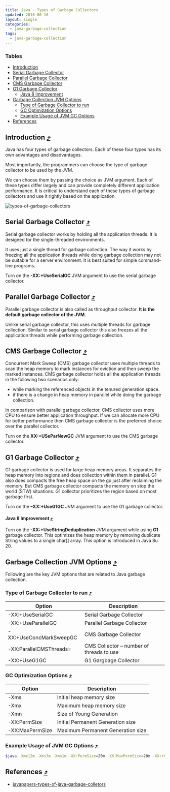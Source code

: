 ```yaml
---
title: Java - Types of Garbage Collectors
updated: 2016-06-16
layout: single
categories:
  - java-garbage-collection
tags:
  - java-garbage-collection
---
```


### Tables

* [Introduction](#introduction-10548tables)
* [Serial Garbage Collector](#serial-garbage-collector-10548tables)
* [Parallel Garbage Collector](#parallel-garbage-collector-10548tables)
* [CMS Garbage Collector](#cms-garbage-collector-10548tables)
* [G1 Garbage Collector](#g1-garbage-collector-10548tables)
  * [Java 8 Improvement](#java-8-improvement-10548tables)
* [Garbage Collection JVM Options](#garbage-collection-jvm-options-10548tables)
  * [Type of Garbage Collector to run](#type-of-garbage-collector-to-run-10548tables)
  * [GC Optimization Options](#gc-optimization-options-10548tables)
  * [Example Usage of JVM GC Options](#example-usage-of-jvm-gc-options-10548tables)
* [References](#references-10548tables)

## Introduction [&#10548;](#tables)

Java has four types of garbage collectors. Each of these four types has its own advantages and disadvantages.

Most importantly, the programmers can choose the type of garbage collector to be used by the JVM.

We can choose them by passing the choice as JVM argument. Each of these types differ largely and can provide completely different application performance. It is critical to understand each of these types of garbage collectors and use it rightly based on the application.

![types-of-garbage-collectors](http://javapapers.com/wp-content/uploads/2014/10/Types-of-Java-Garbage-Collectors3_th_thumb.jpg)

## Serial Garbage Collector [&#10548;](#tables)

Serial garbage collector works by holding all the application threads. It is designed for the single-threaded environments.

It uses just a single thread for garbage collection. The way it works by freezing all the application threads while doing garbage collection may not be suitable for a server environment. It is best suited for simple command-line programs.

Turn on the **-XX:+UseSerialGC** JVM argument to use the serial garbage collector.

## Parallel Garbage Collector [&#10548;](#tables)

Parallel garbage collector is also called as throughput collector. **It is the default garbage collector of the JVM**.

Unlike serial garbage collector, this uses multiple threads for garbage collection. Similar to serial garbage collector this also freezes all the application threads while performing garbage collection.

## CMS Garbage Collector [&#10548;](#tables)

Concurrent Mark Sweep (CMS) garbage collector uses multiple threads to scan the heap memory to mark instances for eviction and then sweep the marked instances. CMS garbage collector holds all the application threads in the following two scenarios only:

* while marking the referenced objects in the tenured generation space.
* if there is a change in heap memory in parallel while doing the garbage collection.

In comparison with parallel garbage collector, CMS collector uses more CPU to ensure better application throughput. If we can allocate more CPU for better performance then CMS garbage collector is the preferred choice over the parallel collector.

Turn on the **XX:+USeParNewGC** JVM argument to use the CMS garbage collector.

## G1 Garbage Collector [&#10548;](#tables)

G1 garbage collector is used for large heap memory areas. It separates the heap memory into regions and does collection within them in parallel. G1 also does compacts the free heap space on the go just after reclaiming the memory. But CMS garbage collector compacts the memory on stop the world (STW) situations. G1 collector prioritizes the region based on most garbage first.

Turn on the **–XX:+UseG1GC** JVM argument to use the G1 garbage collector.

#### Java 8 Improvement [&#10548;](#tables)

Turn on the **-XX:+UseStringDeduplication** JVM argument while using **G1** garbage collector. This optimizes the heap memory by removing duplicate String values to a single char[] array. This option is introduced in Java 8u 20.

## Garbage Collection JVM Options [&#10548;](#tables)

Following are the key JVM options that are related to Java garbage collection.

### Type of Garbage Collector to run [&#10548;](#tables)

| Option	| Description |
| ------- | ----------- |
| -XX:+UseSerialGC |	Serial Garbage Collector |
| -XX:+UseParallelGC |	Parallel Garbage Collector |
| -XX:+UseConcMarkSweepGC |	CMS Garbage Collector |
| -XX:ParallelCMSThreads=	| CMS Collector – number of threads to use |
| -XX:+UseG1GC	| G1 Gargbage Collector |

### GC Optimization Options [&#10548;](#tables)

| Option |	Description |
| ------ | ------------ |
| -Xms |	Initial heap memory size |
| -Xmx |	Maximum heap memory size |
| -Xmn |	Size of Young Generation |
| -XX:PermSize |	Initial Permanent Generation size |
| -XX:MaxPermSize |	Maximum Permanent Generation size |

### Example Usage of JVM GC Options [&#10548;](#tables)

```bash
$java -Xmx12m -Xms3m -Xmn1m -XX:PermSize=20m -XX:MaxPermSize=20m -XX:+UseSerialGC -jar java-application.jar
```

## References [&#10548;](#tables)

* [javapapers-types-of-java-garbage-colletors](http://javapapers.com/java/types-of-java-garbage-collectors/)